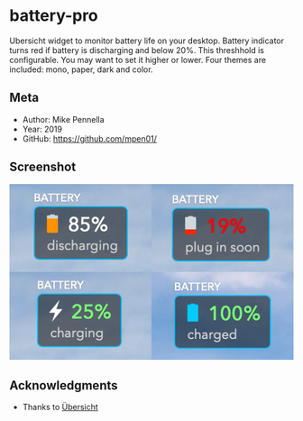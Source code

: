 # battery-pro
Ubersicht widget to monitor battery life on your desktop. Battery indicator turns red if battery is discharging and 
below 20%.  This threshhold is configurable. You may want to set it higher or lower. Four themes are included: mono, paper, dark and color.  

## Meta

- Author: Mike Pennella
- Year: 2019
- GitHub: https://github.com/mpen01/

## Screenshot

![alt text](https://github.com/mpen01/battery-pro/blob/master/screenshot.png "Battery Pro Screenshot")

## Acknowledgments

- Thanks to [Übersicht](http://github.com/felixhageloh/uebersicht/)
